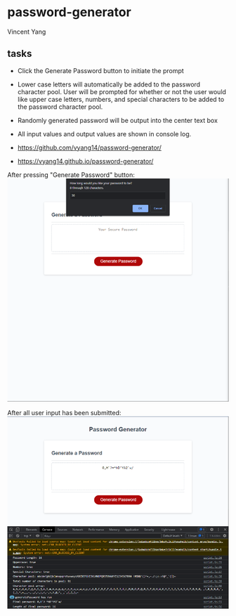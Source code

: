 # password-generator

Vincent Yang

## tasks

* Click the Generate Password button to initiate the prompt
* Lower case letters will automatically be added to the password character pool. User will be prompted for whether or not the user would like upper case letters, numbers, and special characters to be added to the password character pool.
* Randomly generated password will be output into the center text box
* All input values and output values are shown in console log.

* https://github.com/vyang14/password-generator/
* https://vyang14.github.io/password-generator/

After pressing "Generate Password" button:
![User input Preview](./assets/images/preview1.png)

After all user input has been submitted:
![Output Preview](./assets/images/preview2.png)